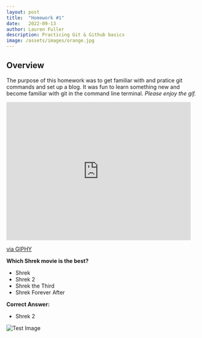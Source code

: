 ```yaml
---
layout: post
title:  "Homework #1"
date:   2022-09-13
author: Lauren Fuller
description: Practicing Git & Github basics
image: /assets/images/orange.jpg
---
```


## Overview
The purpose of this homework was to get familiar with and pratice git commands and set up a blog. It was fun to learn something new and become familiar with git in the command line terminal. *Please enjoy the gif.*

<iframe src="https://giphy.com/embed/NytMLKyiaIh6VH9SPm" width="480" height="360" frameBorder="0" class="giphy-embed" allowFullScreen></iframe><p><a href="https://giphy.com/gifs/GitHub-ok-thumbs-up-thumb-NytMLKyiaIh6VH9SPm">via GIPHY</a></p>

**Which Shrek movie is the best?**
* Shrek
* Shrek 2
* Shrek the Third
* Shrek Forever After

**Correct Answer:**
* Shrek 2

![Test Image](https://static1.colliderimages.com/wordpress/wp-content/uploads/2022/03/Shrek-2.jpg?q=50&fit=contain&w=767&h=&dpr=1.5)